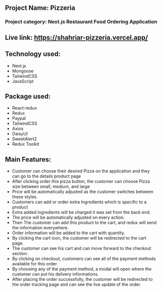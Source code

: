 ## Project Name: Pizzeria

### Project category: Next.js Restaurant Food Ordering Application

## Live link: https://shahriar-pizzeria.vercel.app/

## Technology used:

- Next.js
- Mongoose
- TailwindCSS
- JavaScript

## Package used:

- React-redux
- Redux
- Paypal
- TailwindCSS
- Axios
- DaisyUI
- SweetAlert2
- Redux Toolkit

## Main Features:

- Customer can choose their desired Pizza on the application and they can go to the details product page
- After clicking order this pizza button, the customer can choose Pizza size between small, medium, and large
- Price will be automatically adjusted as the customer switches between these styles.
- Customers can add or order extra Ingredients which is specific to a product
- Extra added ingredients will be charged it was set from the back end.
- The price will be automatically adjusted on every action.
- Then The customer can add this product to the cart, and redux will send the information everywhere.
- Order information will be added to the cart with quantity.
- By clicking the cart icon, the customer will be redirected to the cart page.
- The customer can see his cart and can move forward to the checkout section.
- By clicking on checkout, customers can see all of the payment methods available for this order.
- By choosing any of the payment method, a modal will open where the customer can put his delivery informations.
- After placing the order successfully, the customer will be redirected to the order tracking page and can see the live update of the order.
